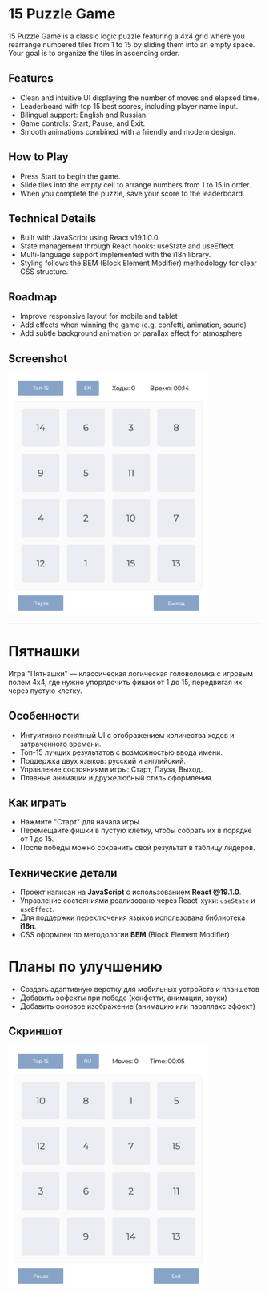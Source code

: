 # 15 Puzzle Game

15 Puzzle Game is a classic logic puzzle featuring a 4x4 grid where you rearrange numbered tiles from 1 to 15 by sliding them into an empty space. Your goal is to organize the tiles in ascending order.

## Features

- Clean and intuitive UI displaying the number of moves and elapsed time.
- Leaderboard with top 15 best scores, including player name input.
- Bilingual support: English and Russian.
- Game controls: Start, Pause, and Exit.
- Smooth animations combined with a friendly and modern design.
  
## How to Play

- Press Start to begin the game.
- Slide tiles into the empty cell to arrange numbers from 1 to 15 in order.
- When you complete the puzzle, save your score to the leaderboard.

## Technical Details

- Built with JavaScript using React v19.1.0.0.
- State management through React hooks: useState and useEffect.
- Multi-language support implemented with the i18n library.
- Styling follows the BEM (Block Element Modifier) methodology for clear CSS structure.

## Roadmap
- Improve responsive layout for mobile and tablet
- Add effects when winning the game (e.g. confetti, animation, sound)
- Add subtle background animation or parallax effect for atmosphere

## Screenshot
<img src="./public/screenshotRU.png" alt="15 Puzzle Screenshot" width="400"/>

--- --- --- --- --- --- --- --- --- --- --- --- 

# Пятнашки

Игра "Пятнашки" — классическая логическая головоломка с игровым полем 4x4, где нужно упорядочить фишки от 1 до 15, передвигая их через пустую клетку.

## Особенности

- Интуитивно понятный UI с отображением количества ходов и затраченного времени.
- Топ-15 лучших результатов с возможностью ввода имени.
- Поддержка двух языков: русский и английский.
- Управление состояниями игры: Старт, Пауза, Выход.
- Плавные анимации и дружелюбный стиль оформления.

## Как играть

- Нажмите "Старт" для начала игры.
- Перемещайте фишки в пустую клетку, чтобы собрать их в порядке от 1 до 15.
- После победы можно сохранить свой результат в таблицу лидеров.

## Технические детали

- Проект написан на **JavaScript** с использованием **React @19.1.0**.
- Управление состояниями реализовано через React-хуки: `useState` и `useEffect`.
- Для поддержки переключения языков использована библиотека **i18n**.
- CSS оформлен по методологии **BEM** (Block Element Modifier)

# Планы по улучшению
- Создать адаптивную верстку для мобильных устройств и планшетов
- Добавить эффекты при победе (конфетти, анимации, звуки)
- Добавить фоновое изображение (анимацию или параллакс эффект)

## Скриншот
<img src="./public/screenshotEN.png" alt="15 Puzzle Screenshot" width="400"/>
